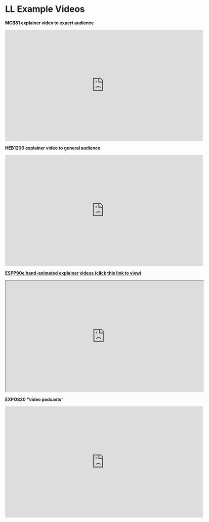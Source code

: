 # LL Example Videos

**MCB81 explainer video to expert audience**
<iframe src="https://player.vimeo.com/video/225859135?title=0&byline=0&portrait=0" width="640" height="360" frameborder="0" allow="autoplay; fullscreen" allowfullscreen></iframe>

**HEB1200 explainer video to general audience**
<iframe width="640" height="360" src="https://www.youtube.com/embed/nImC4aQ2tf0" frameborder="0" allow="accelerometer; autoplay; encrypted-media; gyroscope; picture-in-picture" allowfullscreen></iframe>

[**ESPP90e hand-animated explainer videos (click this link to view)**]([https://www.dropbox.com/sh/fr5h2ciuwpiv7l6/AAAQJFze9VU0z-Lxc5_ZTPWea?dl=0&preview=005_ElizaAlston_Final.m4v](https://www.dropbox.com/sh/fr5h2ciuwpiv7l6/AAAQJFze9VU0z-Lxc5_ZTPWea?dl=0&preview=005_ElizaAlston_Final.m4v))
<iframe src="https://drive.google.com/file/d/1slCRGlyfc6Oa-ckoBG_bPj1Gr77WPSWT/preview" width="640" height="360"></iframe>

**EXPOS20 "video podcasts"**
<iframe src="https://player.vimeo.com/video/225859135?title=0&byline=0&portrait=0" width="640" height="360" frameborder="0" allow="autoplay; fullscreen" allowfullscreen></iframe>



<!--stackedit_data:
eyJoaXN0b3J5IjpbLTE3MzAzNDE5MiwtNDg1MjU5NjE5LDY3Nz
QyMDMwOCwtMTUyNDYwNDQ1Miw0MzkxMjk0NzMsLTU4MDIwMzEy
MV19
-->